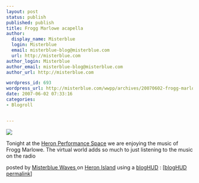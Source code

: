 ```yaml
---
layout: post
status: publish
published: publish
title: Frogg Marlowe acapella
author:
  display_name: Misterblue
  login: Misterblue
  email: misterblue-blog@misterblue.com
  url: http://misterblue.com
author_login: Misterblue
author_email: misterblue-blog@misterblue.com
author_url: http://misterblue.com

wordpress_id: 693
wordpress_url: http://misterblue.com/wwpp/archives/20070602-frogg-marlowe-acapella
date: 2007-06-02 07:33:16
categories:
- Blogroll


---
```

<img class="blogHUDimg" src="http://bloghud.com/users/misterbluewaves/snaps/1180838343_snap_320.jpg" /><p>Tonight at the <a href="secondlife:Tanglewood/28/214/22">Heron Performance  Space</a>  we are enjoying the music of Frogg Marlowe. The virtual world  adds so much to just listening to the music on the radio</p><p>posted by <a href="http://my.bloghud.com/misterbluewaves/">Misterblue Waves </a> on <a href="http://visit.bloghud.com/Heron_Island/">Heron Island</a> using a <a href="http://bloghud.com/">blogHUD</a> : [<a title="a blogHUD post" href="http://bloghud.com/id/9193">blogHUD permalink</a>]</p>
